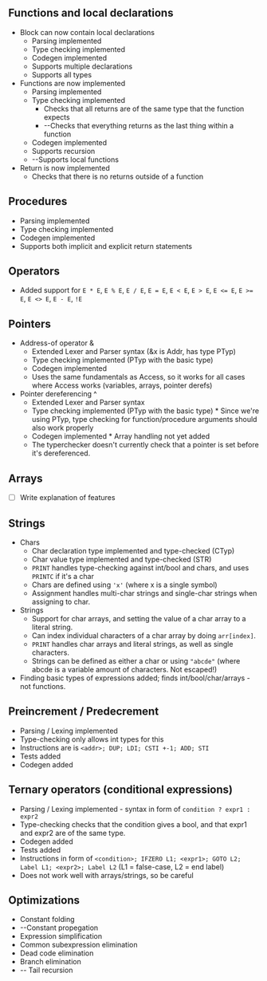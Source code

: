 ## Functions and local declarations
 * Block can now contain local declarations
    * Parsing implemented
    * Type checking implemented
    * Codegen implemented
    * Supports multiple declarations
    * Supports all types
 * Functions are now implemented
    * Parsing implemented
    * Type checking implemented
        * Checks that all returns are of the same type that the function expects
        * --Checks that everything returns as the last thing within a function 
    * Codegen implemented
    * Supports recursion
    * --Supports local functions
 * Return is now implemented
    * Checks that there is no returns outside of a function

## Procedures
 * Parsing implemented
 * Type checking implemented
 * Codegen implemented
 * Supports both implicit and explicit return statements

## Operators
 * Added support for `E * E`, `E % E`, `E / E`, `E = E`, `E < E`, `E > E`, `E <= E`, `E >= E`, `E <> E`, `E - E`, `!E`

## Pointers
 * Address-of operator &
    * Extended Lexer and Parser syntax (&x is Addr, has type PTyp)
    * Type checking implemented (PTyp with the basic type)
    * Codegen implemented
    * Uses the same fundamentals as Access, so it works for all cases where Access works (variables, arrays, pointer derefs)
 * Pointer dereferencing ^
    * Extended Lexer and Parser syntax
    * Type checking implemented (PTyp with the basic type)
           * Since we're using PTyp<Typ>, type checking for function/procedure arguments should also work properly
    * Codegen implemented
           * Array handling not yet added
    * The typerchecker doesn't currently check that a pointer is set before it's dereferenced.

## Arrays
 * [ ] Write explanation of features

## Strings
 * Chars
    * Char declaration type implemented and type-checked (CTyp)
    * Char value type implemented and type-checked (STR)
    * `PRINT` handles type-checking against int/bool and chars, and uses `PRINTC` if it's a char
    * Chars are defined using `'x'` (where x is a single symbol)
    * Assignment handles multi-char strings and single-char strings when assigning to char.
  * Strings
    * Support for char arrays, and setting the value of a char array to a literal string.
    * Can index individual characters of a char array by doing `arr[index]`.
    * `PRINT` handles char arrays and literal strings, as well as single characters.
    * Strings can be defined as either a char or using `"abcde"` (where abcde is a variable amount of characters. Not escaped!)
  * Finding basic types of expressions added; finds int/bool/char/arrays - not functions.

## Preincrement / Predecrement
 * Parsing / Lexing implemented
 * Type-checking only allows int types for this
 * Instructions are is ``<addr>; DUP; LDI; CSTI +-1; ADD; STI``
 * Tests added
 * Codegen added

## Ternary operators (conditional expressions)
 * Parsing / Lexing implemented - syntax in form of ``condition ? expr1 : expr2`` 
 * Type-checking checks that the condition gives a bool, and that expr1 and expr2 are of the same type.
 * Codegen added
 * Tests added
 * Instructions in form of ``<condition>; IFZERO L1; <expr1>; GOTO L2; Label L1; <expr2>; Label L2`` (L1 = false-case, L2 = end label)
 * Does not work well with arrays/strings, so be careful

## Optimizations
 * Constant folding
 * --Constant propegation
 * Expression simplification
 * Common subexpression elimination
 * Dead code elimination
 * Branch elimination
 * -- Tail recursion
